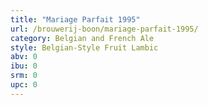 ```yaml
---
title: "Mariage Parfait 1995"
url: /brouwerij-boon/mariage-parfait-1995/
category: Belgian and French Ale
style: Belgian-Style Fruit Lambic
abv: 0
ibu: 0
srm: 0
upc: 0
---
```


